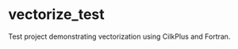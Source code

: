 vectorize_test
==============

Test project demonstrating vectorization using CilkPlus and Fortran.
